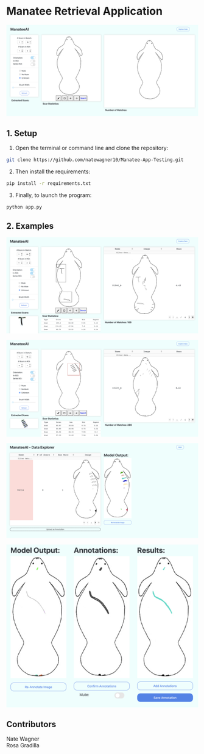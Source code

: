 # Manatee Retrieval Application

![alt text](https://github.com/natewagner10/Manatee-App-Testing/blob/main/assets/manateeAI_Page1.png)

## 1. Setup

1. Open the terminal or command line and clone the repository: <br />
```sh
git clone https://github.com/natewagner10/Manatee-App-Testing.git
```
2. Then install the requirements: <br />
```sh
pip install -r requirements.txt
```
3. Finally, to launch the program: <br />
```sh
python app.py
```
## 2. Examples

![alt text](https://github.com/natewagner10/Manatee-App-Testing/blob/main/assets/manateeAI_search_example.png)

![alt text](https://github.com/natewagner10/Manatee-App-Testing/blob/main/assets/manateeAI_series_example.png)

![alt text](https://github.com/natewagner10/Manatee-App-Testing/blob/main/assets/manateeAI_data_explorer.png)

![alt text](https://github.com/natewagner10/Manatee-App-Testing/blob/main/assets/manateeAI_annotate_example.png)

## Contributors
Nate Wagner <br />
Rosa Gradilla <br />





